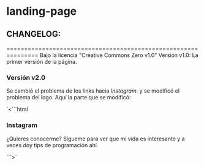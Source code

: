 # landing-page
## CHANGELOG:
===============================================================
Bajo la licencia "Creative Commons Zero v1.0"
Versión v1.0:
La primer versión de la página.
### Versión v2.0
Se cambió el problema de los links hacia _Instagram_.
y se modificó el problema del logo.
Aquí la parte que se modificó:

`<```html
  <div class="netw">
			<a href="https://www.instagram.com/?hl=es-la" target="_blank">
				<i class="fab fa-instagram-square fa-3x"></i>
			</a>
				<h3>Instagram</h3>
				<p>¿Quieres conocerme? Sígueme para ver que mi vida es interesante y a veces doy tips de programación ahí.</p>
		</div>
```>`
